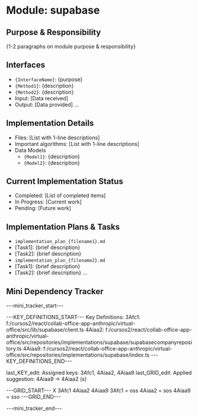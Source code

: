 # Module: supabase

## Purpose & Responsibility
{1-2 paragraphs on module purpose & responsibility}

## Interfaces
* `{InterfaceName}`: {purpose}
* `{Method1}`: {description}
* `{Method2}`: {description}
* Input: [Data received]
* Output: [Data provided]
...

## Implementation Details
* Files: [List with 1-line descriptions]
* Important algorithms: [List with 1-line descriptions]
* Data Models
    * `{Model1}`: {description}
    * `{Model2}`: {description}

## Current Implementation Status
* Completed: [List of completed items]
* In Progress: [Current work]
* Pending: [Future work]

## Implementation Plans & Tasks
* `implementation_plan_{filename1}.md`
* [Task1]: {brief description}
* [Task2]: {brief description}
* `implementation_plan_{filename2}.md`
* [Task1]: {brief description}
* [Task2]: {brief description} 
...

## Mini Dependency Tracker
---mini_tracker_start---

---KEY_DEFINITIONS_START---
Key Definitions:
3Afc1: f:/cursos2/react/collab-office-app-anthropic/virtual-office/src/lib/supabase/client.ts
4Aiaa2: f:/cursos2/react/collab-office-app-anthropic/virtual-office/src/repositories/implementations/supabase/supabasecompanyrepository.ts
4Aiaa9: f:/cursos2/react/collab-office-app-anthropic/virtual-office/src/repositories/implementations/supabase/index.ts
---KEY_DEFINITIONS_END---

last_KEY_edit: Assigned keys: 3Afc1, 4Aiaa2, 4Aiaa9
last_GRID_edit: Applied suggestion: 4Aiaa9 -> 4Aiaa2 (s)

---GRID_START---
X 3Afc1 4Aiaa2 4Aiaa9
3Afc1 = oss
4Aiaa2 = sos
4Aiaa9 = sso
---GRID_END---

---mini_tracker_end---
